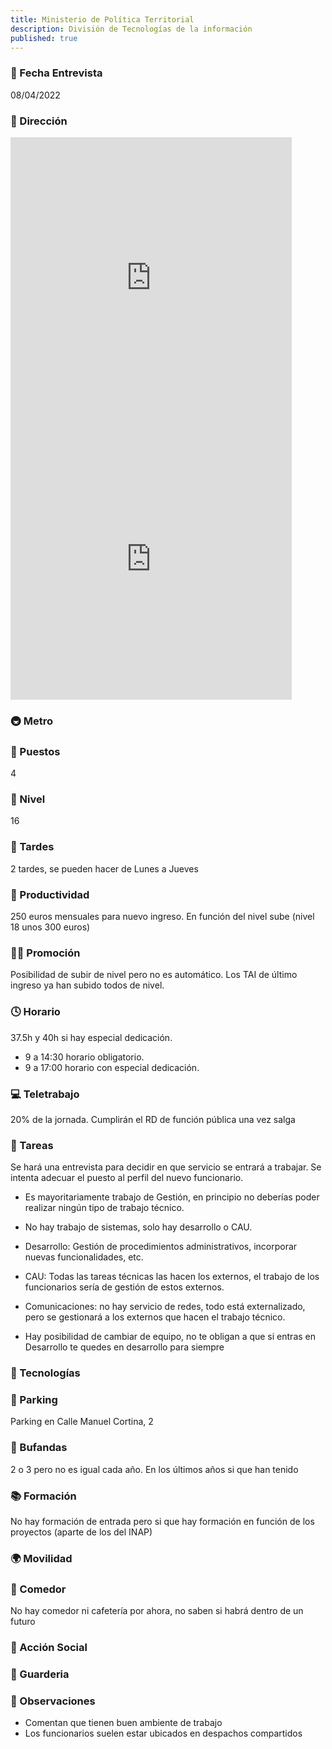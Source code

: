 ```yaml
---
title: Ministerio de Política Territorial
description: División de Tecnologías de la información 
published: true
---
```


### 📆 Fecha Entrevista
08/04/2022

### 🏢 Dirección
<iframe src="https://www.google.com/maps/embed?pb=!1m18!1m12!1m3!1d3037.091865145085!2d-3.6989646846037147!3d40.42896467936363!2m3!1f0!2f0!3f0!3m2!1i1024!2i768!4f13.1!3m3!1m2!1s0xd42288c19e89337%3A0x907e37f14cfd1ca0!2zQ2FsbGUgZGUgSm9zw6kgTWFyYcOxw7NuLCAxMiwgMjgwMTAgTWFkcmlk!5e0!3m2!1ses!2ses!4v1649573382059!5m2!1ses!2ses" width="450" height="450" style="border:0;" allowfullscreen="" loading="lazy" referrerpolicy="no-referrer-when-downgrade"></iframe>

<iframe src="https://www.google.com/maps/embed?pb=!1m18!1m12!1m3!1d3037.2098297397156!2d-3.6908111000000234!3d40.4263524!2m3!1f0!2f0!3f0!3m2!1i1024!2i768!4f13.1!3m3!1m2!1s0xd422891b13fe7ed%3A0x52e5d86c2dc3813c!2sP.%C2%BA%20de%20la%20Castellana%2C%203%2C%2028071%20Madrid!5e0!3m2!1ses!2ses!4v1649573418512!5m2!1ses!2ses" width="450" height="450" style="border:0;" allowfullscreen="" loading="lazy" referrerpolicy="no-referrer-when-downgrade"></iframe>

### 🚇 Metro

### 💼 Puestos
4
### 🔼 Nivel
16
### 🌆 Tardes
 2 tardes, se pueden hacer de Lunes a Jueves
### 🚀 Productividad
250 euros mensuales para nuevo ingreso. 
En función del nivel sube (nivel 18 unos 300 euros)
### 🧗‍♀️ Promoción
Posibilidad de subir de nivel pero no es automático. Los TAI de último ingreso ya han subido todos de nivel.
### 🕓 Horario
37.5h y 40h si hay especial dedicación.
- 9 a 14:30 horario obligatorio.  
- 9 a 17:00 horario con especial dedicación.
### 💻 Teletrabajo
20% de la jornada. Cumplirán el RD de función pública una vez salga
### 📝 Tareas
Se hará una entrevista para decidir en que servicio se entrará a trabajar. Se intenta adecuar el puesto al perfil del nuevo funcionario.

- Es mayoritariamente trabajo de Gestión, en principio no deberías poder realizar ningún tipo de trabajo técnico.
  
- No hay trabajo de sistemas, solo hay desarrollo o CAU.

- Desarrollo: Gestión de procedimientos administrativos, incorporar nuevas funcionalidades, etc.

- CAU: Todas las tareas técnicas las hacen los externos, el trabajo de los funcionarios sería de gestión de estos externos.

- Comunicaciones: no hay servicio de redes, todo está externalizado, pero se gestionará a los externos que hacen el trabajo técnico.

- Hay posibilidad de cambiar de equipo, no te obligan a que si entras en Desarrollo te quedes en desarrollo para siempre
### 💾 Tecnologías


### 🚗 Parking
Parking en Calle Manuel Cortina, 2
### 🧣 Bufandas
2 o 3 pero no es igual cada año. En los últimos años si que han tenido
### 📚 Formación
No hay formación de entrada pero si que hay formación en función de los proyectos (aparte de los del INAP)
### 🌍 Movilidad

### 🥗 Comedor
No hay comedor ni cafetería por ahora, no saben si habrá dentro de un futuro
### 🤝 Acción Social

### 👶 Guarderia

### 👀 Observaciones
- Comentan que tienen buen ambiente de trabajo
- Los funcionarios suelen estar ubicados en despachos compartidos
